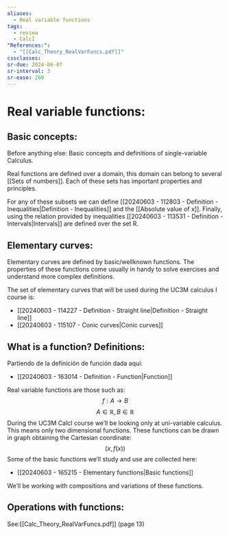 ```yaml
---
aliases:
  - Real variable functions
tags:
  - review
  - CalcI
"References:":
  - "[[Calc_Theory_RealVarFuncs.pdf]]"
cssclasses:
sr-due: 2024-06-07
sr-interval: 3
sr-ease: 260
---
```

# Real variable functions: 

## Basic concepts:
Before anything else: Basic concepts and definitions of single-variable Calculus.

Real functions are defined over a domain, this domain can belong to several [[Sets of numbers]]. Each of these sets has important properties and principles.

For any of these subsets we can define [[20240603 - 112803 - Definition - Inequalities|Definition - Inequalities]] and the [[Absolute value of x]]. 
Finally, using the relation provided by inequalities [[20240603 - 113531 - Definition - Intervals|Intervals]] are defined over the set R.

## Elementary curves: 
Elementary curves are defined by basic/wellknown functions. The properties of these functions come usually in handy to solve exercises and understand more complex definitions.

The set of elementary curves that will be used during the UC3M calculus I course is: 
+ [[20240603 - 114227 - Definition - Straight line|Definition - Straight line]]
+ [[20240603 - 115107 - Conic curves|Conic curves]]

## What is a function? Definitions:

Partiendo de la definición de función dada aquí:
+ [[20240603 - 163014 - Definition - Function|Function]]

Real variable functions are those such as: 
$$
f: A \rightarrow B
$$
$$
A\in \mathbb{R}, B \in \mathbb{R}
$$
During the UC3M CalcI course we’ll be looking only at uni-variable calculus. This means only two dimensional functions. 
These functions can be drawn in graph obtaining the Cartesian coordinate: 
$$
(x,f(x))
$$
Some of the basic functions we’ll study and use are collected here: 
+ [[20240603 - 165215 - Elementary functions|Basic functions]]

We’ll be working with compositions and variations of these functions. 

## Operations with functions:

See:[[Calc_Theory_RealVarFuncs.pdf]] (page 13)


